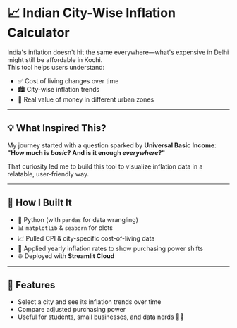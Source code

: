 # 📈 Indian City-Wise Inflation Calculator

India's inflation doesn't hit the same everywhere—what's expensive in Delhi might still be affordable in Kochi.  
This tool helps users understand:

- ✅ Cost of living changes over time
- 🏙️ City-wise inflation trends
- 💸 Real value of money in different urban zones

---

## 💡 What Inspired This?

My journey started with a question sparked by **Universal Basic Income**:  
**"How much is *basic*? And is it enough *everywhere*?"**  

That curiosity led me to build this tool to visualize inflation data in a relatable, user-friendly way.

---

## 🔧 How I Built It

- 🐍 Python (with `pandas` for data wrangling)
- 📊 `matplotlib` & `seaborn` for plots
- 📈 Pulled CPI & city-specific cost-of-living data
- 🔁 Applied yearly inflation rates to show purchasing power shifts
- 🌐 Deployed with **Streamlit Cloud**

---

## 🌟 Features

- Select a city and see its inflation trends over time
- Compare adjusted purchasing power
- Useful for students, small businesses, and data nerds 💁‍♀️
